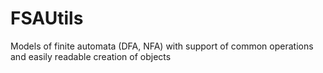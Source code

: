FSAUtils
========

Models of finite automata (DFA, NFA) with support of common operations and easily readable creation of objects
